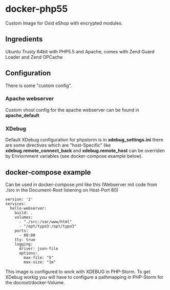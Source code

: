 # docker-php55

Custom Image for Oxid eShop with encrypted modules.

## Ingredients
Ubuntu Trusty 64bit with PHP5.5 and Apache, comes with Zend Guard Loader and Zend OPCache

## Configuration

There is some "custom config".

### Apache webserver
Custom vhost config for the apache webserver can be found in **apache_default**

### XDebug
Default XDebug configuration for phpstorm is in **xdebug_settings.ini** there are some directives which are "host-Specific" like **xdebug.remote_connect_back** and **xdebug.remote_host** can be overriden by Enviornment variables (see docker-compose example below).


## docker-compose example
Can be used in docker-compose.yml like this (Webserver mit code from ./src in the Document-Root listening on Host-Port 80)

    version: '2'
    services:
      hello-webserver:
        build: .
        volumes:
          - "./src:/var/www/html"
          - "/opt/typo3:/opt/typo3"
        ports:
          - 80:80
        tty: true
        logging:
          driver: json-file
          options:
            max-file: "5"
            max-size: "1m"

This image is configured to work with XDEBUG in PHP-Storm. To get XDebug workig you will have to configure a pathmapping in PHP-Storm for the docroot/docker-Volume.
